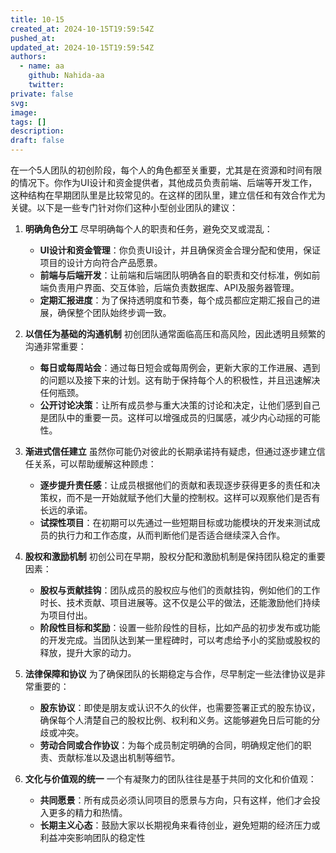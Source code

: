 ```yaml
---
title: 10-15
created_at: 2024-10-15T19:59:54Z
pushed_at: 
updated_at: 2024-10-15T19:59:54Z
authors:
  - name: aa
    github: Nahida-aa
    twitter: 
private: false
svg: 
image: 
tags: []
description: 
draft: false
---
```


在一个5人团队的初创阶段，每个人的角色都至关重要，尤其是在资源和时间有限的情况下。你作为UI设计和资金提供者，其他成员负责前端、后端等开发工作，这种结构在早期团队里是比较常见的。在这样的团队里，建立信任和有效合作尤为关键。以下是一些专门针对你们这种小型创业团队的建议：

1. **明确角色分工**
尽早明确每个人的职责和任务，避免交叉或混乱：
   - **UI设计和资金管理**：你负责UI设计，并且确保资金合理分配和使用，保证项目的设计方向符合产品愿景。
   - **前端与后端开发**：让前端和后端团队明确各自的职责和交付标准，例如前端负责用户界面、交互体验，后端负责数据库、API及服务器管理。
   - **定期汇报进度**：为了保持透明度和节奏，每个成员都应定期汇报自己的进展，确保整个团队始终步调一致。

2. **以信任为基础的沟通机制**
初创团队通常面临高压和高风险，因此透明且频繁的沟通非常重要：
   - **每日或每周站会**：通过每日短会或每周例会，更新大家的工作进展、遇到的问题以及接下来的计划。这有助于保持每个人的积极性，并且迅速解决任何瓶颈。
   - **公开讨论决策**：让所有成员参与重大决策的讨论和决定，让他们感到自己是团队中的重要一员。这样可以增强成员的归属感，减少内心动摇的可能性。

3. **渐进式信任建立**
虽然你可能仍对彼此的长期承诺持有疑虑，但通过逐步建立信任关系，可以帮助缓解这种顾虑：
   - **逐步提升责任感**：让成员根据他们的贡献和表现逐步获得更多的责任和决策权，而不是一开始就赋予他们大量的控制权。这样可以观察他们是否有长远的承诺。
   - **试探性项目**：在初期可以先通过一些短期目标或功能模块的开发来测试成员的执行力和工作态度，从而判断他们是否适合继续深入合作。

4. **股权和激励机制**
初创公司在早期，股权分配和激励机制是保持团队稳定的重要因素：
   - **股权与贡献挂钩**：团队成员的股权应与他们的贡献挂钩，例如他们的工作时长、技术贡献、项目进展等。这不仅是公平的做法，还能激励他们持续为项目付出。
   - **阶段性目标和奖励**：设置一些阶段性的目标，比如产品的初步发布或功能的开发完成。当团队达到某一里程碑时，可以考虑给予小的奖励或股权的释放，提升大家的动力。

5. **法律保障和协议**
为了确保团队的长期稳定与合作，尽早制定一些法律协议是非常重要的：
   - **股东协议**：即使是朋友或认识不久的伙伴，也需要签署正式的股东协议，确保每个人清楚自己的股权比例、权利和义务。这能够避免日后可能的分歧或冲突。
   - **劳动合同或合作协议**：为每个成员制定明确的合同，明确规定他们的职责、贡献标准以及退出机制等细节。

6. **文化与价值观的统一**
一个有凝聚力的团队往往是基于共同的文化和价值观：
   - **共同愿景**：所有成员必须认同项目的愿景与方向，只有这样，他们才会投入更多的精力和热情。
   - **长期主义心态**：鼓励大家以长期视角来看待创业，避免短期的经济压力或利益冲突影响团队的稳定性
   